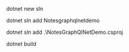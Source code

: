 

dotnet new sln

dotnet sln add Notesgraphqlnetdemo


 dotnet sln add .\NotesGraphQlNetDemo.csproj

 dotnet build
 